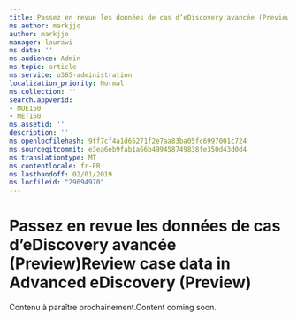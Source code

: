 ```yaml
---
title: Passez en revue les données de cas d’eDiscovery avancée (Preview)
ms.author: markjjo
author: markjjo
manager: laurawi
ms.date: ''
ms.audience: Admin
ms.topic: article
ms.service: o365-administration
localization_priority: Normal
ms.collection: ''
search.appverid:
- MOE150
- MET150
ms.assetid: ''
description: ''
ms.openlocfilehash: 9ff7cf4a1d66271f2e7aa83ba05fc6997001c724
ms.sourcegitcommit: e3ea6eb9fab1a66b499458749838fe350d43d0d4
ms.translationtype: MT
ms.contentlocale: fr-FR
ms.lasthandoff: 02/01/2019
ms.locfileid: "29694970"
---
```

# <a name="review-case-data-in-advanced-ediscovery-preview"></a><span data-ttu-id="2f69e-102">Passez en revue les données de cas d’eDiscovery avancée (Preview)</span><span class="sxs-lookup"><span data-stu-id="2f69e-102">Review case data in Advanced eDiscovery (Preview)</span></span>

<span data-ttu-id="2f69e-103">Contenu à paraître prochainement.</span><span class="sxs-lookup"><span data-stu-id="2f69e-103">Content coming soon.</span></span>